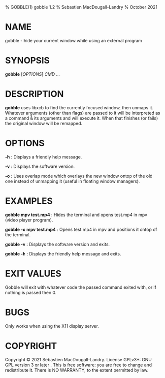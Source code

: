 % GOBBLE(1) gobble 1.2
% Sebastien MacDougall-Landry
% October 2021

# NAME
gobble - hide your current window while using an external program

# SYNOPSIS
**gobble** [*OPTIONS*] *CMD* ...

# DESCRIPTION
**gobble** uses libxcb to find the currently focused window, then unmaps it. Whatever arguments (other than flags) are passed to it will be interpreted as a command & its arguments and will execute it. When that finishes (or fails) the original window will be remapped.

# OPTIONS
**-h**
: Displays a friendly help message.

**-v**
: Displays the software version.

**-o**
: Uses overlap mode which overlays the new window ontop of the old one instead of unmapping it (useful in floating window managers).

# EXAMPLES
**gobble mpv test.mp4**
: Hides the terminal and opens test.mp4 in mpv (video player program).

**gobble -o mpv test.mp4**
: Opens test.mp4 in mpv and positions it ontop of the terminal.

**gobble -v**
: Displays the software version and exits.

**gobble -h**
: Displays the friendly help message and exits.

# EXIT VALUES
Gobble will exit with whatever code the passed command exited with, or if nothing is passed then 0.


# BUGS
Only works when using the X11 display server.

# COPYRIGHT
Copyright © 2021 Sebastien MacDougall-Landry. License GPLv3+: GNU GPL version 3 or later . This is free software: you are free to change and redistribute it. There is NO WARRANTY, to the extent permitted by law.
